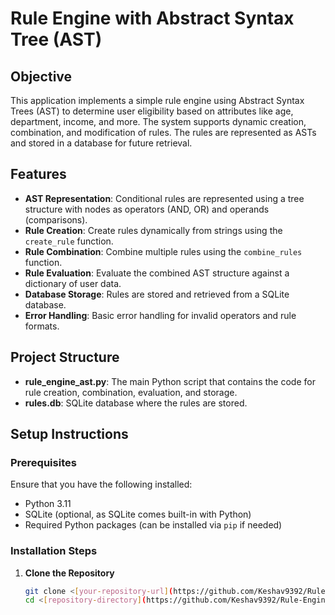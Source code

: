 # Rule Engine with Abstract Syntax Tree (AST)

## Objective

This application implements a simple rule engine using Abstract Syntax Trees (AST) to determine user eligibility based on attributes like age, department, income, and more. The system supports dynamic creation, combination, and modification of rules. The rules are represented as ASTs and stored in a database for future retrieval.

## Features

- **AST Representation**: Conditional rules are represented using a tree structure with nodes as operators (AND, OR) and operands (comparisons).
- **Rule Creation**: Create rules dynamically from strings using the `create_rule` function.
- **Rule Combination**: Combine multiple rules using the `combine_rules` function.
- **Rule Evaluation**: Evaluate the combined AST structure against a dictionary of user data.
- **Database Storage**: Rules are stored and retrieved from a SQLite database.
- **Error Handling**: Basic error handling for invalid operators and rule formats.

## Project Structure

- **rule_engine_ast.py**: The main Python script that contains the code for rule creation, combination, evaluation, and storage.
- **rules.db**: SQLite database where the rules are stored.

## Setup Instructions

### Prerequisites

Ensure that you have the following installed:

- Python 3.11
- SQLite (optional, as SQLite comes built-in with Python)
- Required Python packages (can be installed via `pip` if needed)

### Installation Steps

1. **Clone the Repository**
   ```bash
   git clone <[your-repository-url](https://github.com/Keshav9392/Rule-Engine-with-AST)>
   cd <[repository-directory](https://github.com/Keshav9392/Rule-Engine-with-AST)>

